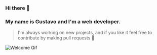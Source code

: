 ### Hi there 👋
### My name is Gustavo and I'm a web developer.
> I'm always working on new projects, and if you like it feel free to contribute by making pull requests 🎉

![Welcome Gif](https://c.tenor.com/zxqWWZc-VsMAAAAC/cheshire-cat-salve.gif)
<!--
**gustavo-zsilva/gustavo-zsilva** is a ✨ _special_ ✨ repository because its `README.md` (this file) appears on your GitHub profile.

Here are some ideas to get you started:

- 🔭 I’m currently working on ...
- 🌱 I’m currently learning ...
- 👯 I’m looking to collaborate on ...
- 🤔 I’m looking for help with ...
- 💬 Ask me about ...
- 📫 How to reach me: ...
- 😄 Pronouns: ...
- ⚡ Fun fact: ...
-->
